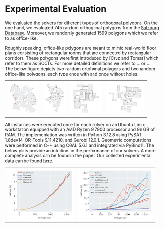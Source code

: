 # Experimental Evaluation

We evaluated the solvers for different types of orthogonal polygons.
On the one hand, we evaluated 745 random orthogonal polygons from the [Salzburg Database](https://sbgdb.cs.sbg.ac.at). 
Moreover, we randomly generated 1599 polygons which we refer to as office-like.

Roughly speaking, office-like polygons are meant to mimic real-world floor plans consisting of rectangular rooms that are connected by rectangular corridors. 
These polygons were first introduced by [Cruz and Tomas] which refer to them as SCOTs.
For more detailed definitions we refer to ... or ...
The below figure depicts two random ortohonal polygons and two random office-like polygons, each type once with and once without holes.

<table align="center">
  <tr>
    <td align="center" valign="middle">
      <img src="https://github.com/KaiKobbe/dispersive_agp_solver/blob/main/figures/png/exemplary_instances/srpg_iso_aligned_mc0000201.png?raw=true" height="110">
    </td>
    <td align="center" valign="middle">
      <img src="https://github.com/KaiKobbe/dispersive_agp_solver/blob/main/figures/png/exemplary_instances/srpg_iso0000201.png?raw=true" height="110">
    </td>
    <td align="center" valign="middle">
      <img src="https://github.com/KaiKobbe/dispersive_agp_solver/blob/main/figures/png/exemplary_instances/general_200_4.png?raw=true" height="110">
    </td>
    <td align="center" valign="middle">
      <img src="https://github.com/KaiKobbe/dispersive_agp_solver/blob/main/figures/png/exemplary_instances/simple_200_4.png?raw=true" height="110">
    </td>
  </tr>
</table>

All instances were executed once for each solver on an Ubuntu Linux workstation equipped with an AMD Ryzen 9 7900 processor and 96 GB of RAM. 
The implementation was written in Python 3.12.8 using PySAT 1.8dev14, OR-Tools 9.11.4210, and Gurobi 12.0.1. 
Geometric computations were performed in C++ using CGAL 5.6.1 and integrated via PyBind11.
The below plots provide an intuition on the performance of our solvers.
A more complete analysis can be found in the paper.
Our collected experimental data can be found [here]().


<table align="center">
  <tr>
    <td align="center" valign="middle">
      <img src="https://github.com/KaiKobbe/dispersive_agp_solver/blob/main/figures/png/runtime_plots/compare_different_sat.png?raw=true" height="170">
    </td>
    <td align="center" valign="middle">
      <img src="https://github.com/KaiKobbe/dispersive_agp_solver/blob/main/figures/png/runtime_plots/compare_cpsat_sat_mip.png?raw=true" height="170">
    </td>
  </tr>
</table>

